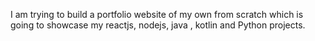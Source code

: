   I am trying to build a portfolio website of my own  from scratch which is going to showcase my reactjs, nodejs, java , kotlin and Python projects. 
